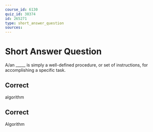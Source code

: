 ```yaml
---
course_id: 6130
quiz_id: 38374
id: 265271
type: short_answer_question
sources:
---
```


# Short Answer Question

A/an \_\_\_\_\_ is simply a well-defined procedure, or set of instructions, for
accomplishing a specific task.

## Correct

algorithm

## Correct

Algorithm
